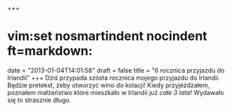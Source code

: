 +++
# vim:set nosmartindent nocindent ft=markdown:
date = "2013-01-04T14:01:58"
draft = false
title = "6 rocznica przyjazdu do Irlandii"
+++
Dziś przypada szósta rocznica mojego przyjazdu do Irlandii. Będzie pretekst,
żeby otworzyć wino do kolacji! Kiedy przyjeżdzałem, poznałem małżeństwo które
mieszkało w Irlandii już _całe 3 lata!_ Wydawało się to strasznie długo.

